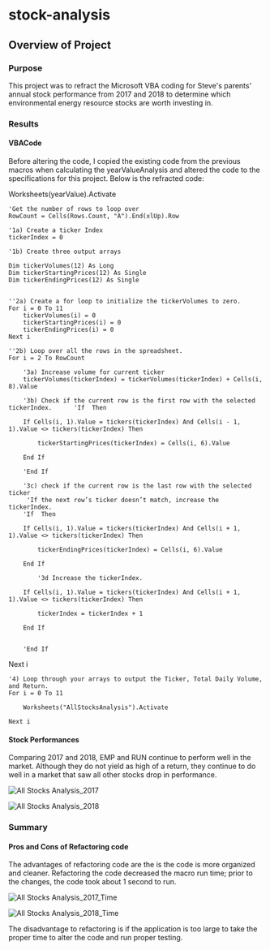 # stock-analysis

## Overview of Project

### Purpose
This project was to refract the Microsoft VBA coding for Steve's parents' annual stock performance from 2017 and 2018 to determine which environmental energy resource stocks are worth investing in. 

### Results 

#### VBACode
Before altering the code, I copied the existing code from the previous macros when calculating the yearValueAnalysis and altered the code to the specifications for this project. Below is the refracted code:

 Worksheets(yearValue).Activate
    
    'Get the number of rows to loop over
    RowCount = Cells(Rows.Count, "A").End(xlUp).Row
    
    '1a) Create a ticker Index
    tickerIndex = 0

    '1b) Create three output arrays
    
    Dim tickerVolumes(12) As Long
    Dim tickerStartingPrices(12) As Single
    Dim tickerEndingPrices(12) As Single
    
    
    ''2a) Create a for loop to initialize the tickerVolumes to zero.
    For i = 0 To 11
        tickerVolumes(i) = 0
        tickerStartingPrices(i) = 0
        tickerEndingPrices(i) = 0
    Next i
    
    ''2b) Loop over all the rows in the spreadsheet.
    For i = 2 To RowCount
    
        '3a) Increase volume for current ticker
        tickerVolumes(tickerIndex) = tickerVolumes(tickerIndex) + Cells(i, 8).Value

        '3b) Check if the current row is the first row with the selected tickerIndex.      'If  Then
        
        If Cells(i, 1).Value = tickers(tickerIndex) And Cells(i - 1, 1).Value <> tickers(tickerIndex) Then
        
            tickerStartingPrices(tickerIndex) = Cells(i, 6).Value
        
        End If
        
        'End If
        
        '3c) check if the current row is the last row with the selected ticker
         'If the next row’s ticker doesn’t match, increase the tickerIndex.
        'If  Then
            
        If Cells(i, 1).Value = tickers(tickerIndex) And Cells(i + 1, 1).Value <> tickers(tickerIndex) Then
        
            tickerEndingPrices(tickerIndex) = Cells(i, 6).Value
        
        End If
            
            '3d Increase the tickerIndex.
            
        If Cells(i, 1).Value = tickers(tickerIndex) And Cells(i + 1, 1).Value <> tickers(tickerIndex) Then
            
            tickerIndex = tickerIndex + 1
            
        End If
            
            
        'End If
    
Next i
    
    '4) Loop through your arrays to output the Ticker, Total Daily Volume, and Return.
    For i = 0 To 11
        
        Worksheets("AllStocksAnalysis").Activate
       
    Next i
    

#### Stock Performances 
Comparing 2017 and 2018, EMP and RUN continue to perform well in the market. Although they do not yield as high of a return, they continue to do well in a market that saw all other stocks drop in performance. 

![All Stocks Analysis_2017](https://user-images.githubusercontent.com/105950742/173254351-e9e21b35-374e-4b72-8a9c-ab4cd1372004.png)

![All Stocks Analysis_2018](https://user-images.githubusercontent.com/105950742/173254357-b9b93c48-22f3-4c1e-a3be-14445c0f79ac.png)


### Summary

#### Pros and Cons of Refactoring code

The advantages of refactoring code are the is the code is more organized and cleaner. Refactoring the code decreased the macro run time; prior to the changes, the code took about 1 second to run. 

![All Stocks Analysis_2017_Time](https://user-images.githubusercontent.com/105950742/173254496-5e6fbcf8-551b-435e-9409-acefd1e72e18.png)

![All Stocks Analysis_2018_Time](https://user-images.githubusercontent.com/105950742/173254502-dd30a625-6f95-47cf-8e64-80c0180ec06c.png)

The disadvantage to refactoring is if the application is too large to take the proper time to alter the code and run proper testing. 
